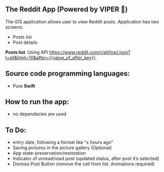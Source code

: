## The Reddit App (Powered by VIPER 💪)

The iOS application allows user to view Reddit posts.
Application has two screens:
- Posts list
- Post details

**Posts list **
Using API https://www.reddit.com/r/all/top/.json?t=all&limit=10&after={{value_of_after_key}}.


## Source code programming languages:
- Pure **Swift**


## How to run the app:
- no dependecies are used

## To Do:
- entry date, following a format like “x hours ago”
- Saving pictures in the picture gallery (Optional)
- App state-preservation/restoration
- Indicator of unread/read post (updated status, after post it’s selected)
- Dismiss Post Button (remove the cell from list. Animations required)
